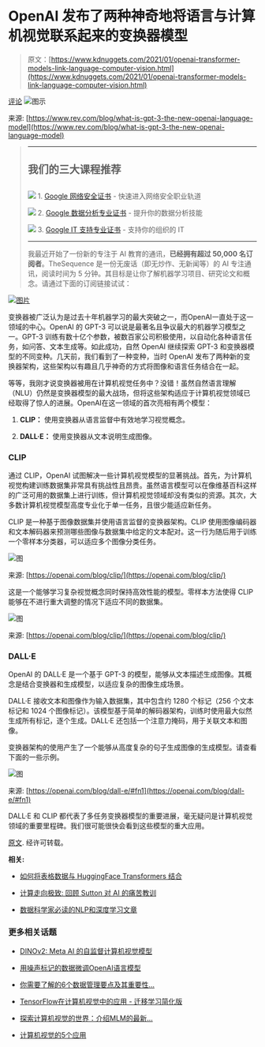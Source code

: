 # OpenAI 发布了两种神奇地将语言与计算机视觉联系起来的变换器模型

> 原文：[https://www.kdnuggets.com/2021/01/openai-transformer-models-link-language-computer-vision.html](https://www.kdnuggets.com/2021/01/openai-transformer-models-link-language-computer-vision.html)

[评论](#comments) ![图示](../Images/96196e8b2230d9c485205752ca1ef5d3.png)

来源: [https://www.rev.com/blog/what-is-gpt-3-the-new-openai-language-model](https://www.rev.com/blog/what-is-gpt-3-the-new-openai-language-model)

> * * *
> 
> ## 我们的三大课程推荐
> ## 
> ![](../Images/0244c01ba9267c002ef39d4907e0b8fb.png) 1\. [Google 网络安全证书](https://www.kdnuggets.com/google-cybersecurity) - 快速进入网络安全职业轨道
> 
> ![](../Images/e225c49c3c91745821c8c0368bf04711.png) 2\. [Google 数据分析专业证书](https://www.kdnuggets.com/google-data-analytics) - 提升你的数据分析技能
> 
> ![](../Images/0244c01ba9267c002ef39d4907e0b8fb.png) 3\. [Google IT 支持专业证书](https://www.kdnuggets.com/google-itsupport) - 支持你的组织的 IT
> 
> * * *
> 
> 我最近开始了一份新的专注于 AI 教育的通讯，**已经拥有超过 50,000 名订阅者**。TheSequence 是一份无废话（即无炒作、无新闻等）的 AI 专注通讯，阅读时间为 5 分钟。其目标是让你了解机器学习项目、研究论文和概念。请通过下面的订阅链接试试：

[![图片](../Images/f2aed90f956dea213be7c9bbf9cd7072.png)](https://thesequence.substack.com/)

变换器被广泛认为是过去十年机器学习的最大突破之一，而OpenAI一直处于这一领域的中心。OpenAI 的 GPT-3 可以说是最著名且争议最大的机器学习模型之一。GPT-3 训练有数十亿个参数，被数百家公司积极使用，以自动化各种语言任务，如问答、文本生成等。如此成功，自然 OpenAI 继续探索 GPT-3 和变换器模型的不同变种。几天前，我们看到了一种变种，当时 OpenAI 发布了两种新的变换器架构，这些架构以有趣且几乎神奇的方式将图像和语言任务结合在一起。

等等，我刚才说变换器被用在计算机视觉任务中？没错！虽然自然语言理解（NLU）仍然是变换器模型的最大战场，但将这些架构适应于计算机视觉领域已经取得了惊人的进展。OpenAI在这一领域的首次亮相有两个模型：

1.  **CLIP：** 使用变换器从语言监督中有效地学习视觉概念。

1.  **DALL·E：** 使用变换器从文本说明生成图像。

### CLIP

通过 CLIP，OpenAI 试图解决一些计算机视觉模型的显著挑战。首先，为计算机视觉构建训练数据集非常具有挑战性且昂贵。虽然语言模型可以在像维基百科这样的广泛可用的数据集上进行训练，但计算机视觉领域却没有类似的资源。其次，大多数计算机视觉模型高度专业化于单一任务，且很少能适应新任务。

CLIP 是一种基于图像数据集并使用语言监督的变换器架构。CLIP 使用图像编码器和文本解码器来预测哪些图像与数据集中给定的文本配对。这一行为随后用于训练一个零样本分类器，可以适应多个图像分类任务。

![图](../Images/34f4971f6252af8ebbcdc916865cb70f.png)

来源: [https://openai.com/blog/clip/](https://openai.com/blog/clip/)

这是一个能够学习复杂视觉概念同时保持高效性能的模型。零样本方法使得 CLIP 能够在不进行重大调整的情况下适应不同的数据集。

![图](../Images/b5a61f8e32459f622f8b5d646a1cc6c2.png)

来源: [https://openai.com/blog/clip/](https://openai.com/blog/clip/)

### **DALL·E**

OpenAI 的 DALL·E 是一个基于 GPT-3 的模型，能够从文本描述生成图像。其概念是结合变换器和生成模型，以适应复杂的图像生成场景。

DALL·E 接收文本和图像作为输入数据集，其中包含约 1280 个标记（256 个文本标记和 1024 个图像标记）。该模型基于简单的解码器架构，训练时使用最大似然生成所有标记，逐个生成。DALL·E 还包括一个注意力掩码，用于关联文本和图像。

变换器架构的使用产生了一个能够从高度复杂的句子生成图像的生成模型。请查看下面的一些示例。

![图](../Images/c8670d47e9a8b99abcdbee3b85d0d99f.png)

来源: [https://openai.com/blog/dall-e/#fn1](https://openai.com/blog/dall-e/#fn1)

DALL·E 和 CLIP 都代表了多任务变换器模型的重要进展，毫无疑问是计算机视觉领域的重要里程碑。我们很可能很快会看到这些模型的重大应用。

[原文](https://jrodthoughts.medium.com/openai-releases-two-transformer-models-that-magically-link-language-and-computer-vision-d755a83843a3). 经许可转载。

**相关:**

+   [如何将表格数据与 HuggingFace Transformers 结合](/2020/11/tabular-data-huggingface-transformers.html)

+   [计算走向极致: 回顾 Sutton 对 AI 的痛苦教训](/2020/11/revisiting-sutton-bitter-lesson-ai.html)

+   [数据科学家必读的NLP和深度学习文章](/2020/08/must-read-nlp-deep-learning-articles.html)

### 更多相关话题

+   [DINOv2: Meta AI 的自监督计算机视觉模型](https://www.kdnuggets.com/2023/05/dinov2-selfsupervised-computer-vision-models-meta-ai.html)

+   [用噪声标记的数据微调OpenAI语言模型](https://www.kdnuggets.com/2023/04/finetuning-openai-language-models-noisily-labeled-data.html)

+   [你需要了解的6个数据管理要点及其重要性…](https://www.kdnuggets.com/2022/05/6-things-need-know-data-management-matters-computer-vision.html)

+   [TensorFlow在计算机视觉中的应用 - 迁移学习简化版](https://www.kdnuggets.com/2022/01/tensorflow-computer-vision-transfer-learning-made-easy.html)

+   [探索计算机视觉的世界：介绍MLM的最新…](https://www.kdnuggets.com/2024/01/mlm-discover-the-world-of-computer-vision-ebook)

+   [计算机视觉的5个应用](https://www.kdnuggets.com/2022/03/5-applications-computer-vision.html)
